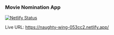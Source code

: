 ### Movie Nomination App

[![Netlify Status](https://api.netlify.com/api/v1/badges/08f1eeca-d4b7-428b-a196-7b2e3b25621e/deploy-status)](https://app.netlify.com/sites/naughty-wing-053cc2/deploys)


Live URL: https://naughty-wing-053cc2.netlify.app/